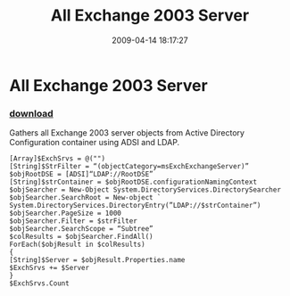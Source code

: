 ﻿---
pid:            1021
poster:         Paul Brice
title:          All Exchange 2003 Server
date:           2009-04-14 18:17:27
format:         posh
parent:         0
parent:         0

---

# All Exchange 2003 Server

### [download](1021.ps1)

Gathers all Exchange 2003 server objects from Active Directory Configuration container using ADSI and LDAP.

```posh
[Array]$ExchSrvs = @("")
[String]$StrFilter = “(objectCategory=msExchExchangeServer)”
$objRootDSE = [ADSI]“LDAP://RootDSE”
[String]$strContainer = $objRootDSE.configurationNamingContext
$objSearcher = New-Object System.DirectoryServices.DirectorySearcher
$objSearcher.SearchRoot = New-object `
System.DirectoryServices.DirectoryEntry(”LDAP://$strContainer”)
$objSearcher.PageSize = 1000
$objSearcher.Filter = $strFilter
$objSearcher.SearchScope = “Subtree”
$colResults = $objSearcher.FindAll()
ForEach($objResult in $colResults)
{
[String]$Server = $objResult.Properties.name
$ExchSrvs += $Server
}
$ExchSrvs.Count
```
